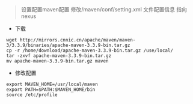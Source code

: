 > 设置配置maven配置 修改/maven/conf/setting.xml 文件配置信息 指向nexus

- 下载
```shell script
wget http://mirrors.cnnic.cn/apache/maven/maven-3/3.3.9/binaries/apache-maven-3.3.9-bin.tar.gz
cp -r /home/download/apache-maven-3.3.9-bin.tar.gz /use/local/
tar -zxvf apache-maven-3.3.9-bin.tar.gz 
mv apache-maven-3.3.9-bin.tar.gz maven 
```
- 修改配置
```shell script
export MAVEN_HOME=/usr/local/maven
export PATH=$PATH:$MAVEN_HOME/bin
source /etc/profile
```